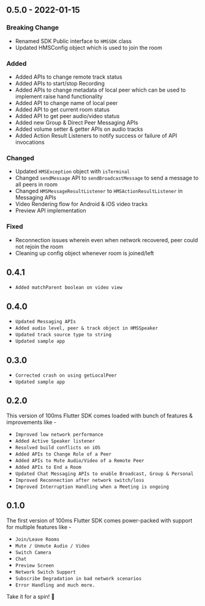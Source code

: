 ## 0.5.0 - 2022-01-15
 ### Breaking Change 
 - Renamed SDK Public interface to `HMSSDK` class
 - Updated HMSConfig object which is used to join the room

 ### Added 
 - Added APIs to change remote track status
 - Added APIs to start/stop Recording
 - Added APIs to change metadata of local peer which can be used to implement raise hand functionality
 - Added API to change name of local peer
 - Added API to get current room status
 - Added API to get peer audio/video status
 - Added new Group & Direct Peer Messaging APIs
 - Added volume setter & getter APIs on audio tracks
 - Added Action Result Listeners to notify success or failure of API invocations

 ### Changed
 - Updated `HMSException` object with `isTerminal` 
 - Changed `sendMessage` API to `sendBroadcastMessage` to send a message to all peers in room
 - Changed `HMSMessageResultListener` to `HMSActionResultListener` in Messaging APIs
 - Video Rendering flow for Android & iOS video tracks
 - Preview API implementation

 ### Fixed 
 - Reconnection issues wherein even when network recovered, peer could not rejoin the room 
 - Cleaning up config object whenever room is joined/left

## 0.4.1
- `Added matchParent boolean on video view`

## 0.4.0
- `Updated Messaging APIs`
- `Added audio level, peer & track object in HMSSpeaker`
- `Updated track source type to string`
- `Updated sample app`

## 0.3.0

- `Corrected crash on using getLocalPeer`
- `Updated sample app`

## 0.2.0
This version of 100ms Flutter SDK comes loaded with bunch of features & improvements like -
- `Improved low network performance`
- `Added Active Speaker listener`
- `Resolved build conflicts on iOS`
- `Added APIs to Change Role of a Peer`
- `Added APIs to Mute Audio/Video of a Remote Peer`
- `Added APIs to End a Room`
- `Updated Chat Messaging APIs to enable Broadcast, Group & Personal`
- `Improved Reconnection after network switch/loss`
- `Improved Interruption Handling when a Meeting is ongoing`

## 0.1.0

The first version of 100ms Flutter SDK comes power-packed with support for multiple features like -

- `Join/Leave Rooms`
- `Mute / Unmute Audio / Video`
- `Switch Camera`
- `Chat`
- `Preview Screen`
- `Network Switch Support`
- `Subscribe Degradation in bad network scenarios`
- `Error Handling and much more.`

Take it for a spin! 🥳
